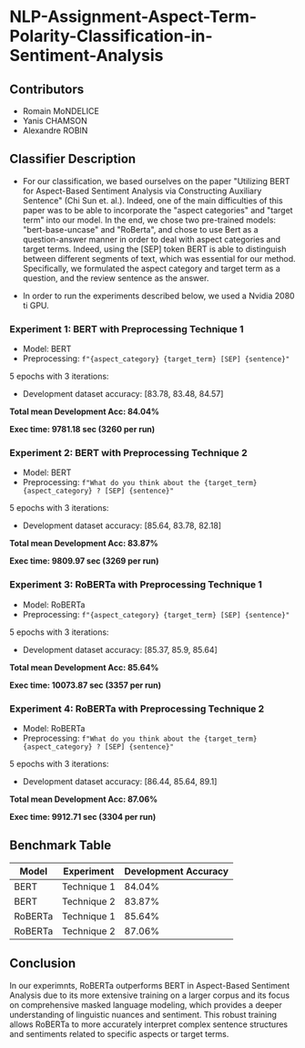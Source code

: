 # NLP-Assignment-Aspect-Term-Polarity-Classification-in-Sentiment-Analysis

## Contributors

- Romain MoNDELICE
- Yanis CHAMSON
- Alexandre ROBIN

## Classifier Description

- For our classification, we based ourselves on the paper "Utilizing BERT for Aspect-Based Sentiment Analysis via Constructing Auxiliary Sentence" (Chi Sun et. al.). Indeed, one of the main difficulties of this paper was to be able to incorporate the "aspect categories" and "target term" into our model.
  In the end, we chose two pre-trained models: "bert-base-uncase" and "RoBerta", and chose to use Bert as a question-answer manner in order to deal with aspect categories and target terms.
  Indeed, using the [SEP] token BERT is able to distinguish between different segments of text, which was essential for our method. Specifically, we formulated the aspect category and target term as a question, and the review sentence as the answer.

- In order to run the experiments described below, we used a Nvidia 2080 ti GPU.

### Experiment 1: BERT with Preprocessing Technique 1

- Model: BERT
- Preprocessing: `f"{aspect_category} {target_term} [SEP] {sentence}"`

5 epochs with 3 iterations:

- Development dataset accuracy: [83.78, 83.48, 84.57]

**Total mean Development Acc: 84.04%**

**Exec time: 9781.18 sec (3260 per run)**

### Experiment 2: BERT with Preprocessing Technique 2

- Model: BERT
- Preprocessing: `f"What do you think about the {target_term} {aspect_category} ? [SEP] {sentence}"`

5 epochs with 3 iterations:

- Development dataset accuracy: [85.64, 83.78, 82.18]

**Total mean Development Acc: 83.87%**

**Exec time: 9809.97 sec (3269 per run)**

### Experiment 3: RoBERTa with Preprocessing Technique 1

- Model: RoBERTa
- Preprocessing: `f"{aspect_category} {target_term} [SEP] {sentence}"`

5 epochs with 3 iterations:

- Development dataset accuracy: [85.37, 85.9, 85.64]

**Total mean Development Acc: 85.64%**

**Exec time: 10073.87 sec (3357 per run)**

### Experiment 4: RoBERTa with Preprocessing Technique 2

- Model: RoBERTa
- Preprocessing: `f"What do you think about the {target_term}{aspect_category} ? [SEP] {sentence}"`

5 epochs with 3 iterations:

- Development dataset accuracy: [86.44, 85.64, 89.1]

**Total mean Development Acc: 87.06%**

**Exec time: 9912.71 sec (3304 per run)**

## Benchmark Table

| Model   | Experiment  | Development Accuracy |
| ------- | ----------- | -------------------- |
| BERT    | Technique 1 | 84.04%               |
| BERT    | Technique 2 | 83.87%               |
| RoBERTa | Technique 1 | 85.64%               |
| RoBERTa | Technique 2 | 87.06%               |

## Conclusion

In our experimnts, RoBERTa outperforms BERT in Aspect-Based Sentiment Analysis due to its more extensive training on a larger corpus and its focus on comprehensive masked language modeling, which provides a deeper understanding of linguistic nuances and sentiment. This robust training allows RoBERTa to more accurately interpret complex sentence structures and sentiments related to specific aspects or target terms.
